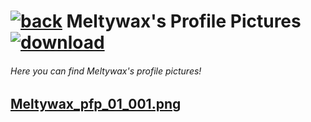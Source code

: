#  [![back](https://cdn.discordapp.com/emojis/887168885747511396?size=32)](https://reper2.github.io/downloadable-files/secret/archive/v1.1.0/pfp) Meltywax's Profile Pictures [![download](https://cdn.discordapp.com/emojis/885670815725674527.png?size=32)](https://raw.githubusercontent.com/Reper2/downloadable-files/master/secret/archive/v1.1.0/pfp/Meltywax.md)
###### Here you can find Meltywax's profile pictures!

[Meltywax_pfp_01_001.png](https://cdn.discordapp.com/avatars/679862510446313523/ef851768b802dc84c151d5fa107a02be.png?size=256)  
---
